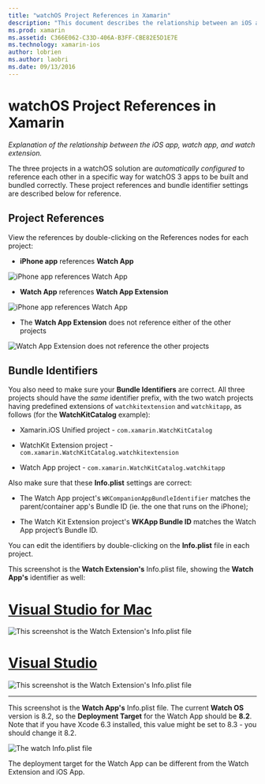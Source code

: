 ```yaml
---
title: "watchOS Project References in Xamarin"
description: "This document describes the relationship between an iOS app, a watch app, and a watch app extension. It discusses project references and bundle identifiers."
ms.prod: xamarin
ms.assetid: C366E062-C33D-406A-B3FF-CBE82E5D1E7E
ms.technology: xamarin-ios
author: lobrien
ms.author: laobri
ms.date: 09/13/2016
---
```


# watchOS Project References in Xamarin

_Explanation of the relationship between the iOS app, watch app, and watch extension._

The three projects in a watchOS solution are *automatically configured* to reference each other
	in a specific way for watchOS 3 apps to be
	built and bundled correctly. These project references and bundle identifier settings
	are described below for reference.

## Project References

View the references by double-clicking on the References
	nodes for each project:

- **iPhone app** references **Watch App**

![](project-references-images/catalog-reference1.png "iPhone app references Watch App")

- **Watch App** references **Watch App Extension**

![](project-references-images/catalog-reference2.png "iPhone app references Watch App")


 - The **Watch App Extension** does not reference either of the other projects

![](project-references-images/catalog-reference3.png "Watch App Extension does not reference the other projects")



## Bundle Identifiers

You also need to make sure your **Bundle Identifiers** are correct.
	All three projects should have the *same* identifier prefix,
	with the two watch projects having predefined extensions of
	`watchkitextension` and `watchkitapp`, as follows
	(for the **WatchKitCatalog** example):

 - Xamarin.iOS Unified project - `com.xamarin.WatchKitCatalog`

 - WatchKit Extension project  - `com.xamarin.WatchKitCatalog.watchkitextension`

 - Watch App project - `com.xamarin.WatchKitCatalog.watchkitapp`

Also make sure that these **Info.plist** settings are correct:

 - The Watch App project's
	`WKCompanionAppBundleIdentifier` matches the parent/container
	app's Bundle ID (ie. the one that runs on the iPhone);

 - The Watch Kit Extension project's
	**WKApp Bundle ID** matches the Watch App project’s
	Bundle ID.

You can edit the identifiers by double-clicking
	on the **Info.plist** file in each project.

This screenshot
	is the **Watch Extension's** Info.plist file, showing the
	**Watch App's** identifier as well:

# [Visual Studio for Mac](#tab/macos)
	
![](project-references-images/infoplist-extension.png "This screenshot is the Watch Extension's Info.plist file")

# [Visual Studio](#tab/windows)
	
![](project-references-images/infoplist-extension-vs.png "This screenshot is the Watch Extension's Info.plist file")

-----

This screenshot is the **Watch App's** Info.plist file.
	The current **Watch OS** version is 8.2, so the
	**Deployment Target** for the Watch App should be
	**8.2**. Note that if you have Xcode 6.3 installed,
	this value might be set to 8.3 - you should change
	it 8.2.

![](project-references-images/infoplist-watchapp.png "The watch Info.plist file")

The deployment target for the Watch App can be
	different from the Watch Extension and iOS App.

